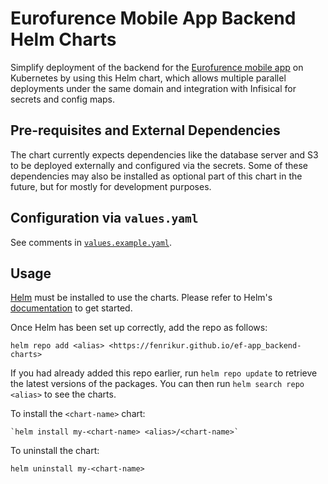 # Eurofurence Mobile App Backend Helm Charts

Simplify deployment of the backend for the [Eurofurence mobile app](https://app.eurofurence.org) on Kubernetes by using this Helm chart, which allows multiple parallel deployments under the same domain and integration with Infisical for secrets and config maps.

## Pre-requisites and External Dependencies

The chart currently expects dependencies like the database server and S3 to be deployed externally and configured via the secrets.
Some of these dependencies may also be installed as optional part of this chart in the future, but for mostly for development purposes.

## Configuration via `values.yaml`

See comments in [`values.example.yaml`](./charts/mobile-app/values.example.yaml).

## Usage

[Helm](https://helm.sh) must be installed to use the charts.
Please refer to Helm's [documentation](https://helm.sh/docs) to get started.

Once Helm has been set up correctly, add the repo as follows:

  `helm repo add <alias> <https://fenrikur.github.io/ef-app_backend-charts>`

If you had already added this repo earlier, run `helm repo update` to retrieve the latest versions of the packages.
You can then run `helm search repo <alias>` to see the charts.

To install the `<chart-name>` chart:

    `helm install my-<chart-name> <alias>/<chart-name>`

To uninstall the chart:

  `helm uninstall my-<chart-name>`
